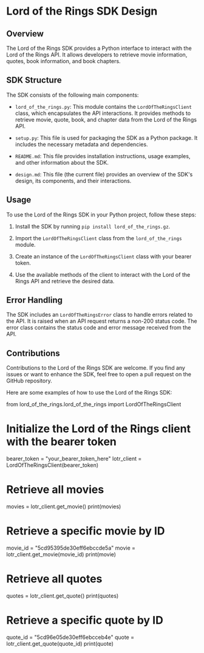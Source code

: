 # Lord of the Rings SDK Design

## Overview

The Lord of the Rings SDK provides a Python interface to interact with the Lord of the Rings API. It allows developers to retrieve movie information, quotes, book information, and book chapters.

## SDK Structure

The SDK consists of the following main components:

- `lord_of_the_rings.py`: This module contains the `LordOfTheRingsClient` class, which encapsulates the API interactions. It provides methods to retrieve movie, quote, book, and chapter data from the Lord of the Rings API.

- `setup.py`: This file is used for packaging the SDK as a Python package. It includes the necessary metadata and dependencies.

- `README.md`: This file provides installation instructions, usage examples, and other information about the SDK.

- `design.md`: This file (the current file) provides an overview of the SDK's design, its components, and their interactions.

## Usage

To use the Lord of the Rings SDK in your Python project, follow these steps:

1. Install the SDK by running `pip install lord_of_the_rings.gz`.

2. Import the `LordOfTheRingsClient` class from the `lord_of_the_rings` module.

3. Create an instance of the `LordOfTheRingsClient` class with your bearer token.

4. Use the available methods of the client to interact with the Lord of the Rings API and retrieve the desired data.

## Error Handling

The SDK includes an `LordOfTheRingsError` class to handle errors related to the API. It is raised when an API request returns a non-200 status code. The error class contains the status code and error message received from the API.

## Contributions

Contributions to the Lord of the Rings SDK are welcome. If you find any issues or want to enhance the SDK, feel free to open a pull request on the GitHub repository.

Here are some examples of how to use the Lord of the Rings SDK:

from lord_of_the_rings.lord_of_the_rings import LordOfTheRingsClient

# Initialize the Lord of the Rings client with the bearer token
bearer_token = "your_bearer_token_here"
lotr_client = LordOfTheRingsClient(bearer_token)

# Retrieve all movies
movies = lotr_client.get_movie()
print(movies)

# Retrieve a specific movie by ID
movie_id = "5cd95395de30eff6ebccde5a"
movie = lotr_client.get_movie(movie_id)
print(movie)

# Retrieve all quotes
quotes = lotr_client.get_quote()
print(quotes)

# Retrieve a specific quote by ID
quote_id = "5cd96e05de30eff6ebcceb4e"
quote = lotr_client.get_quote(quote_id)
print(quote)
